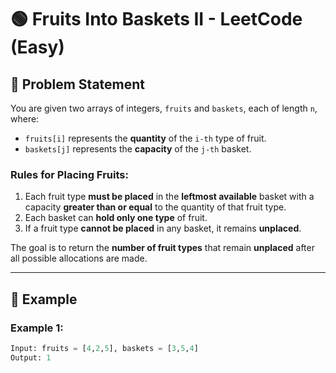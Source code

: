 # 🟢 Fruits Into Baskets II - LeetCode (Easy)  

## 📌 Problem Statement  

You are given two arrays of integers, `fruits` and `baskets`, each of length `n`, where:  

- `fruits[i]` represents the **quantity** of the `i-th` type of fruit.  
- `baskets[j]` represents the **capacity** of the `j-th` basket.  

### **Rules for Placing Fruits:**  

1. Each fruit type **must be placed** in the **leftmost available** basket with a capacity **greater than or equal** to the quantity of that fruit type.  
2. Each basket can **hold only one type** of fruit.  
3. If a fruit type **cannot be placed** in any basket, it remains **unplaced**.  

The goal is to return the **number of fruit types** that remain **unplaced** after all possible allocations are made.  

---

## 🔹 Example  

### **Example 1:**  
```python
Input: fruits = [4,2,5], baskets = [3,5,4]  
Output: 1  
